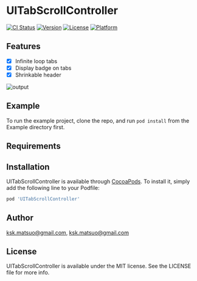 # UITabScrollController

[![CI Status](https://img.shields.io/travis/ksk.matsuo@gmail.com/UITabScrollController.svg?style=flat)](https://travis-ci.org/ksk.matsuo@gmail.com/UITabScrollController)
[![Version](https://img.shields.io/cocoapods/v/UITabScrollController.svg?style=flat)](https://cocoapods.org/pods/UITabScrollController)
[![License](https://img.shields.io/cocoapods/l/UITabScrollController.svg?style=flat)](https://cocoapods.org/pods/UITabScrollController)
[![Platform](https://img.shields.io/cocoapods/p/UITabScrollController.svg?style=flat)](https://cocoapods.org/pods/UITabScrollController)

## Features

- [x] Infinite loop tabs
- [x] Display badge on tabs
- [x] Shrinkable header

![output](https://user-images.githubusercontent.com/144278/51844705-346b0080-2359-11e9-9737-881f0ce1e2be.gif)

## Example

To run the example project, clone the repo, and run `pod install` from the Example directory first.

## Requirements

## Installation

UITabScrollController is available through [CocoaPods](https://cocoapods.org). To install
it, simply add the following line to your Podfile:

```ruby
pod 'UITabScrollController'
```

## Author

ksk.matsuo@gmail.com, ksk.matsuo@gmail.com

## License

UITabScrollController is available under the MIT license. See the LICENSE file for more info.
